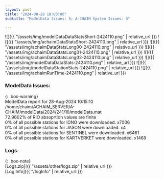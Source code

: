 ```yaml
---
layout: post
title: "2024-08-28 10:00:00"
subtitle: "ModelData Issues: 5; A-CHAIM System Issues: 0"

---
```


![]({{ "/assets/img/modelDataDataStatsShort-2424110.png" | relative_url }})
![]({{ "/assets/img/achaimDataStatsShort-2424110.png" | relative_url }})
![]({{ "/assets/img/achaimDataStatsLong00-2424110.png" | relative_url }})
![]({{ "/assets/img/achaimDataStatsLong01-2424110.png" | relative_url }})
![]({{ "/assets/img/achaimDataStatsLong02-2424110.png" | relative_url }})
![]({{ "/assets/img/modelDataDataStats-2424110.png" | relative_url }})
![]({{ "/assets/img/modelDataStationStats-2424110.png" | relative_url }})
![]({{ "/assets/img/achaimRunTime-2424110.png" | relative_url }})


### ModelData Issues:  
  
{: .box-warning}  
 ModelData report for 28-Aug-2024 10:15:10   
 /home/chaim/ACHAIM_SERVER/A-CHAIM/modelData/2024/241/10/modelData.mat   
 72.9602% of RIO absoprtion values are finite   
 0% of all possible stations for IONO were downloaded. x7006   
 0% of all possible stations for JASON were downloaded. x4   
 0% of all possible stations for SENTINEL were downloaded. x6461   
 0% of all possible stations for KARTVERKET were downloaded. x1468   
  


### Logs:  
  
{: .box-note}  
[Logs.zip]({{ "/assets/other/logs.zip" | relative_url }})  
[Log Info]({{ "/logInfo" | relative_url }})  
